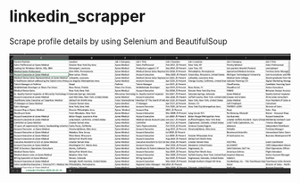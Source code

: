 # linkedin_scrapper
Scrape profile details by using Selenium and BeautifulSoup

![Alt text](output.png?raw=true "LinkedIn Output")
